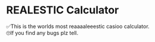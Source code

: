 # REALESTIC Calculator
  ✅This is the worlds most reaaaaleeestic casioo calculator. <br> 
  🙄If you find any bugs plz tell. <br>
